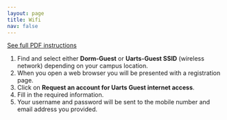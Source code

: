 ```yaml
---
layout: page
title: Wifi
nav: false
---
```


[See full PDF instructions](/docs/wifi.pdf)

1. Find and select either **Dorm-Guest** or **Uarts-Guest SSID** (wireless network) depending on your campus location.
2. When you open a web browser you will be presented with a registration page.
3. Click on **Request an account for Uarts Guest internet access**.
4. Fill in the required information.
5. Your username and password will be sent to the mobile number and email address
you provided.